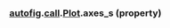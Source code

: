 ### [autofig](autofig.md).[call](autofig.call.md).[Plot](autofig.call.Plot.md).axes_s (property)



